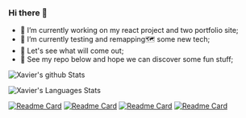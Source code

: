 ### Hi there 👋

- 🔭 I’m currently working on my react project and two portfolio site; 
- 🤖 I’m currently testing and remapping🗺️ some new tech;
- 🌋 Let's see what will come out;
- 📂 See my repo below and hope we can discover some fun stuff;

![Xavier's github Stats](https://github-readme-stats.vercel.app/api?username=Xavier-WW&theme=vision-friendly-dark&show_icons=true&layout=compact)

![Xavier's Languages Stats](https://github-readme-stats.vercel.app/api/top-langs/?username=Xavier-WW&theme=vision-friendly-dark&layout=compact)

<!--
**Xavier-WW/Xavier-WW** is a ✨ _special_ ✨ repository because its `README.md` (this file) appears on your GitHub profile.

Here are some ideas to get you started:

- 🔭 I’m currently working on ...
- 🌱 I’m currently learning ...
- 👯 I’m looking to collaborate on ...
- 🤔 I’m looking for help with ...
- 💬 Ask me about ...
- 📫 How to reach me: ...
- 😄 Pronouns: ...
- ⚡ Fun fact: ...
-->
[![Readme Card](https://github-readme-stats.vercel.app/api/pin/?username=Xavier-WW&repo=Portfolio-three-JS&theme=react&layout=compact)](https://github.com/Xavier-WW/Portfolio-three-JS)
[![Readme Card](https://github-readme-stats.vercel.app/api/pin/?username=Xavier-WW&repo=Portfolio&theme=buefy&layout=compact)](https://github.com/Xavier-WW/Portfolio)
[![Readme Card](https://github-readme-stats.vercel.app/api/pin/?username=Xavier-WW&repo=Degree-project&theme=graywhite&layout=compact)](https://github.com/Xavier-WW/Degree-project)
[![Readme Card](https://github-readme-stats.vercel.app/api/pin/?username=Xavier-WW&repo=IoT-Arduino&theme=discord_old_blurple&layout=compact)](https://github.com/Xavier-WW/IoT-Arduino)


